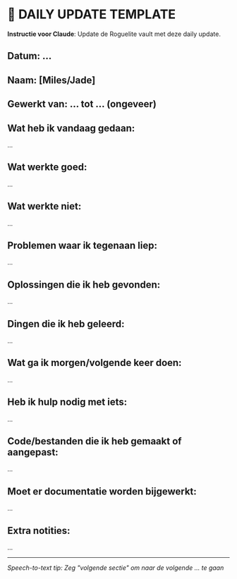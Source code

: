 # 📝 DAILY UPDATE TEMPLATE

**Instructie voor Claude**: Update de Roguelite vault met deze daily update.

## Datum: ...
## Naam: [Miles/Jade]
## Gewerkt van: ... tot ... (ongeveer)

## Wat heb ik vandaag gedaan:
...

## Wat werkte goed:
...

## Wat werkte niet:
...

## Problemen waar ik tegenaan liep:
...

## Oplossingen die ik heb gevonden:
...

## Dingen die ik heb geleerd:
...

## Wat ga ik morgen/volgende keer doen:
...

## Heb ik hulp nodig met iets:
...

## Code/bestanden die ik heb gemaakt of aangepast:
...

## Moet er documentatie worden bijgewerkt:
...

## Extra notities:
...

---
*Speech-to-text tip: Zeg "volgende sectie" om naar de volgende ... te gaan*
